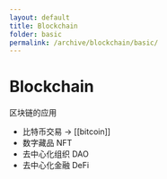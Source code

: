 ```yaml
---
layout: default
title: Blockchain
folder: basic
permalink: /archive/blockchain/basic/
---
```


# Blockchain
区块链的应用
- 比特币交易 -> [[bitcoin]]
- 数字藏品 NFT
- 去中心化组织 DAO
- 去中心化金融 DeFi